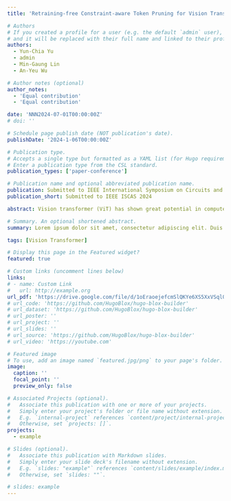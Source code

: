 ```yaml
---
title: 'Retraining-free Constraint-aware Token Pruning for Vision Transformer on Edge Devices'

# Authors
# If you created a profile for a user (e.g. the default `admin` user), write the username (folder name) here
# and it will be replaced with their full name and linked to their profile.
authors:
  - Yun-Chia Yu
  - admin
  - Min-Gaung Lin
  - An-Yeu Wu

# Author notes (optional)
author_notes:
  - 'Equal contribution'
  - 'Equal contribution'

date: 'NNN2024-07-01T00:00:00Z'
# doi: ''

# Schedule page publish date (NOT publication's date).
publishDate: '2024-1-06T00:00:00Z'

# Publication type.
# Accepts a single type but formatted as a YAML list (for Hugo requirements).
# Enter a publication type from the CSL standard.
publication_types: ['paper-conference']

# Publication name and optional abbreviated publication name.
publication: Submitted to IEEE International Symposium on Circuits and Systems 2024
publication_short: Submitted to IEEE ISCAS 2024

abstract: Vision transformer (ViT) has shown great potential in computer vision tasks. However, intensive computation requirements with respect to the token size hinder ViT from being deployed on edge devices with diverse computation resources. Recently, token pruning has been a promising method to exploit the redundancy of tokens. However, it often requires a laborious retraining process to meet different resource constraints. In this paper, we introduce Fisher information (FI) from tokens to evaluate token importance across different transformer blocks and propose a Retraining-free Constraint-aware Token Pruning (RCTP) framework. RCTP employs a two-step process to obtain the optimal pruning thresholds without retraining under different FLOPs constraints. Firstly, a candidate threshold table and a FLOPs-Fisher table are constructed through a three-stage pipeline to record the trade-off between FLOPs and FI loss of each candidate threshold. Secondly, a modified Viterbi algorithm determines optimal threshold sets with minimum overall FI loss under various FLOPs-constraints in one shot. Our experiment shows that RCTP attains better accuracy-FLOPs trade-off than prior pruning-based approaches.

# Summary. An optional shortened abstract.
summary: Lorem ipsum dolor sit amet, consectetur adipiscing elit. Duis posuere tellus ac convallis placerat. Proin tincidunt magna sed ex sollicitudin condimentum.

tags: [Vision Transformer]

# Display this page in the Featured widget?
featured: true

# Custom links (uncomment lines below)
links:
# - name: Custom Link
#   url: http://example.org
url_pdf: 'https://drive.google.com/file/d/1oEraoejefcmSlQKYe6XS5XxVSqlObkZE/view'
# url_code: 'https://github.com/HugoBlox/hugo-blox-builder'
# url_dataset: 'https://github.com/HugoBlox/hugo-blox-builder'
# url_poster: ''
# url_project: ''
# url_slides: ''
# url_source: 'https://github.com/HugoBlox/hugo-blox-builder'
# url_video: 'https://youtube.com'

# Featured image
# To use, add an image named `featured.jpg/png` to your page's folder.
image:
  caption: ''
  focal_point: ''
  preview_only: false

# Associated Projects (optional).
#   Associate this publication with one or more of your projects.
#   Simply enter your project's folder or file name without extension.
#   E.g. `internal-project` references `content/project/internal-project/index.md`.
#   Otherwise, set `projects: []`.
projects:
  - example

# Slides (optional).
#   Associate this publication with Markdown slides.
#   Simply enter your slide deck's filename without extension.
#   E.g. `slides: "example"` references `content/slides/example/index.md`.
#   Otherwise, set `slides: ""`.

# slides: example
---
```

<!-- 
{{% callout note %}}
Click the _Cite_ button above to demo the feature to enable visitors to import publication metadata into their reference management software.
{{% /callout %}}

{{% callout note %}}
Create your slides in Markdown - click the _Slides_ button to check out the example.
{{% /callout %}}

Add the publication's **full text** or **supplementary notes** here. You can use rich formatting such as including [code, math, and images](https://docs.hugoblox.com/content/writing-markdown-latex/). -->
